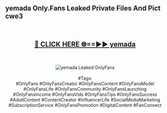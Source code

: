 <h2>yemada Only.Fans Leaked Private Files And Pict cwe3</h2>
<br>
<div align="center">
<h2><a href="https://mediafiles.top/yemada" rel="nofollow">🔴 CLICK HERE 🌐==►► yemada</a></h2>
<br>
<br>
<a href="https://mediafiles.top/yemada" rel="nofollow" data-target="animated-image.originalLink"><img src="https://i.ibb.co.com/WyWwxjT/player-gif2.gif" alt="yemada Leaked OnlyFans" style="max-width: 100%; display: inline-block;" data-target="animated-image.originalImage"></a>
<br><br>
#Tags:
<br>
#OnlyFans #OnlyFansCreator #OnlyFansContent #OnlyFansModel #OnlyFansLife #OnlyFansCommunity #OnlyFansLaunching #OnlyFansIncome #OnlyFansVids #OnlyFansTips #OnlyFansSuccess #AdultContent #ContentCreator #InfluencerLife #SocialMediaMarketing #SubscriptionService #OnlyFansPromotion #DigitalContent #FanConnect
</div>
<br>